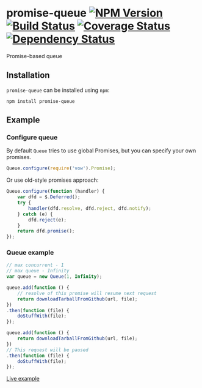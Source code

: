 # promise-queue [![NPM Version](https://badge.fury.io/js/promise-queue.png)](https://npmjs.org/package/promise-queue) [![Build Status](https://travis-ci.org/azproduction/promise-queue.png?branch=master)](https://travis-ci.org/azproduction/promise-queue) [![Coverage Status](https://coveralls.io/repos/azproduction/promise-queue/badge.png?branch=master)](https://coveralls.io/r/azproduction/promise-queue) [![Dependency Status](https://gemnasium.com/azproduction/promise-queue.png)](https://gemnasium.com/azproduction/promise-queue)

Promise-based queue

## Installation

`promise-queue` can be installed using `npm`:

```
npm install promise-queue
```

## Example

### Configure queue

By default `Queue` tries to use global Promises, but you can specify your own promises.

```js
Queue.configure(require('vow').Promise);
```

Or use old-style promises approach:

```js
Queue.configure(function (handler) {
    var dfd = $.Deferred();
    try {
        handler(dfd.resolve, dfd.reject, dfd.notify);
    } catch (e) {
        dfd.reject(e);
    }
    return dfd.promise();
});
```

### Queue example

```js
// max concurrent - 1
// max queue - Infinity
var queue = new Queue(1, Infinity);

queue.add(function () {
    // resolve of this promise will resume next request
    return downloadTarballFromGithub(url, file);
})
.then(function (file) {
    doStuffWith(file);
});

queue.add(function () {
    return downloadTarballFromGithub(url, file);
})
// This request will be paused
.then(function (file) {
    doStuffWith(file);
});
```

[Live example](http://jsfiddle.net/RVuEU/1/)
